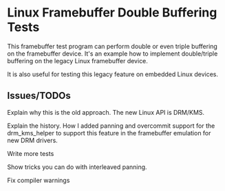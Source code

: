 # Linux Framebuffer Double Buffering Tests

This framebuffer test program can perform double or even triple buffering on
the framebuffer device. It's an example how to implement double/triple
buffering on the legacy Linux framebuffer device.

It is also useful for testing this legacy feature on embedded Linux devices.


## Issues/TODOs

Explain why this is the old approach. The new Linux API is DRM/KMS.

Explain the history. How I added panning and overcommit support for the
drm_kms_helper to support this feature in the framebuffer emulation for new DRM
drivers.

Write more tests

Show tricks you can do with interleaved panning.

Fix compiler warnings
